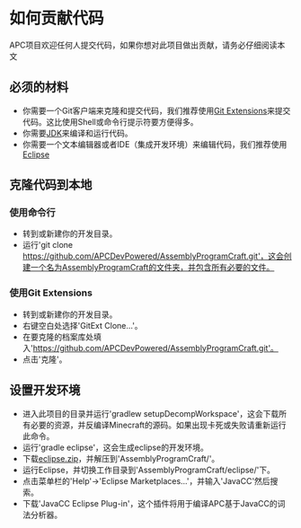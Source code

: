 # 如何贡献代码

APC项目欢迎任何人提交代码，如果你想对此项目做出贡献，请务必仔细阅读本文

## 必须的材料

* 你需要一个Git客户端来克隆和提交代码，我们推荐使用[Git Extensions](https://github.com/gitextensions/gitextensions)来提交代码。这比使用Shell或命令行提示符要方便得多。
* 你需要[JDK](http://www.oracle.com/technetwork/java/javase/downloads/index.html)来编译和运行代码。
* 你需要一个文本编辑器或者IDE（集成开发环境）来编辑代码，我们推荐使用[Eclipse](http://www.eclipse.org/downloads/)

## 克隆代码到本地

### 使用命令行

* 转到或新建你的开发目录。
* 运行'git clone https://github.com/APCDevPowered/AssemblyProgramCraft.git'，这会创建一个名为AssemblyProgramCraft的文件夹，并包含所有必要的文件。

### 使用Git Extensions

* 转到或新建你的开发目录。
* 右键空白处选择'GitExt Clone...'。
* 在要克隆的档案库处填入'https://github.com/APCDevPowered/AssemblyProgramCraft.git'。
* 点击'克隆'。

## 设置开发环境

* 进入此项目的目录并运行'gradlew setupDecompWorkspace'，这会下载所有必要的资源，并反编译Minecraft的源码。如果出现卡死或失败请重新运行此命令。
* 运行'gradle eclipse'，这会生成eclipse的开发环境。
* 下载[eclipse.zip](https://github.com/APCDevPowered/Blob/blob/master/eclipse.zip?raw=true)，并解压到'AssemblyProgramCraft/'。
* 运行Eclipse，并切换工作目录到'AssemblyProgramCraft/eclipse/'下。
* 点击菜单栏的'Help'->'Eclipse Marketplaces...'，并输入'JavaCC'然后搜索。
* 下载'JavaCC Eclipse Plug-in'，这个插件将用于编译APC基于JavaCC的词法分析器。